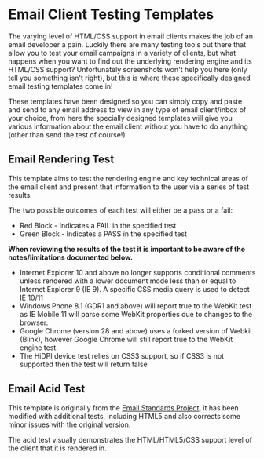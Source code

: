 Email Client Testing Templates
====================

The varying level of HTML/CSS support in email clients makes the job of an email developer a pain. Luckily there are many testing tools out there that allow you to test your email campaigns in a variety of clients, but what happens when you want to find out the underlying rendering engine and its HTML/CSS support? Unfortunately screenshots won't help you here (only tell you something isn't right), but this is where these specifically designed email testing templates come in!

These templates have been designed so you can simply copy and paste and send to any email address to view in any type of email client/inbox of your choice, from here the specially designed templates will give you various information about the email client without you have to do anything (other than send the test of course!)

## Email Rendering Test

This template aims to test the rendering engine and key technical areas of the email client and present that information to the user via a series of test results.

The two possible outcomes of each test will either be a pass or a fail:

* Red Block - Indicates a FAIL in the specified test
* Green Block - Indicates a PASS in the specified test

**When reviewing the results of the test it is important to be aware of the notes/limitations documented below.**

* Internet Explorer 10 and above no longer supports conditional comments unless rendered with a lower document mode less than or equal to Internet Explorer 9 (IE 9). A specific CSS media query is used to detect IE 10/11
* Windows Phone 8.1 (GDR1 and above) will report true to the WebKit test as IE Mobile 11 will parse some WebKit properties due to changes to the browser.
* Google Chrome (version 28 and above) uses a forked version of Webkit (Blink), however Google Chrome will still report true to the WebKit engine test.
* The HiDPI device test relies on CSS3 support, so if CSS3 is not supported then the test will return false

## Email Acid Test

This template is originally from the [Email Standards Project](http://www.email-standards.org/acid-test), it has been modified with additional tests, including HTML5 and also corrects some minor issues with the original version.

The acid test visually demonstrates the HTML/HTML5/CSS support level of the client that it is rendered in.


